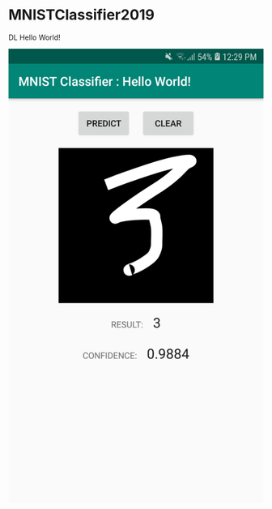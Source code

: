 # MNISTClassifier2019

DL Hello World!

![](https://github.com/melvincabatuan/MNISTClassifier2019/blob/master/device-2019-10-11-122934.png)
